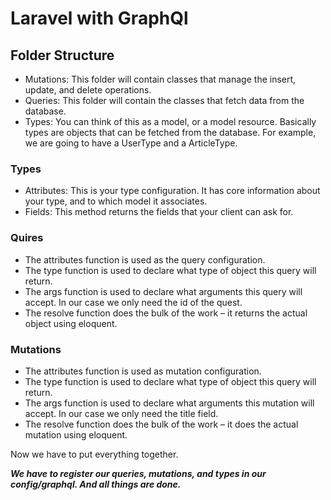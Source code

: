 # Laravel with GraphQl


## Folder Structure
- Mutations: This folder will contain classes that manage the insert, update, and delete operations.
- Queries: This folder will contain the classes that fetch data from the database.
- Types: You can think of this as a model, or a model resource. Basically types are objects that can be fetched from the database. For example, we are going to have a UserType and a ArticleType.

### Types
- Attributes: This is your type configuration. It has core information about your type, and to which model it associates.
- Fields: This method returns the fields that your client can ask for.

### Quires
- The attributes function is used as the query configuration.
- The type function is used to declare what type of object this query will return.
- The args function is used to declare what arguments this query will accept. In our case we only need the id of the quest.
- The resolve function does the bulk of the work – it returns the actual object using eloquent.

### Mutations
- The attributes function is used as mutation configuration.
- The type function is used to declare what type of object this query will return.
- The args function is used to declare what arguments this mutation will accept. In our case we only need the title field.
- The resolve function does the bulk of the work – it does the actual mutation using eloquent. 

Now we have to put everything together. 

***We have to register our queries, mutations, and types in our config/graphql. And all things are done.***
